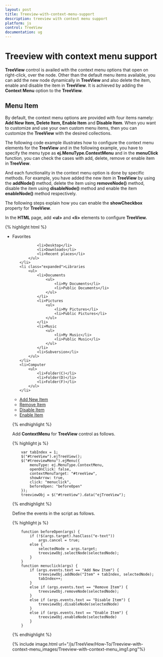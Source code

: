 ```yaml
---
layout: post
title: Treeview-with-context-menu-support
description: treeview with context menu support
platform: js
control: TreeView
documentation: ug
---
```


# Treeview with context menu support

**TreeView** control is availed with the context menu options that open on right-click, over the node. Other than the default menu items available, you can add the new node dynamically in **TreeView** and also delete the item, enable and disable the item in **TreeView**. It is achieved by adding the **Context Menu** option to the **TreeView**.

## Menu Item

By default, the context menu options are provided with four items namely: **Add New Item, Delete Item, Enable Item** and **Disable Item**. When you want to customize and use your own custom menu items, then you can customize the **TreeView** with the desired collections. 

The following code example illustrates how to configure the context menu elements for the **TreeView** and in the following example, you have to specify the menu type as **ej.MenuType.ContextMenu** and in the **menuClick** function, you can check the cases with add, delete, remove or enable item in **TreeView**. 

And each functionality in the context menu option is done by specific methods. For example, you have added the new item in **TreeView** by using the **addNode()** method, delete the item using **removeNode()** method, disable the item using **disableNode()** method and enable the item **enableNode()** method respectively.

The following steps explain how you can enable the **showCheckbox** property for **TreeView**.

In the **HTML** page, add **&lt;ul&gt;** and **&lt;li&gt;** elements to configure **TreeView.**


{% highlight html %}


<ul id="treeView">
    <li class="expanded">Favorites
        <ul>

            <li>Desktop</li>
            <li>Downloads</li>
            <li>Recent places</li>
        </ul>
    </li>
    <li class="expanded">Libraries
        <ul>
            <li>Documents
                <ul>
                    <li>My Documents</li>
                    <li>Public Documents</li>
                </ul>
            </li>
            <li>Pictures
                <ul>
                    <li>My Pictures</li>
                    <li>Public Pictures</li>
                </ul>
            </li>
            <li>Music
                <ul>
                    <li>My Music</li>
                    <li>Public Music</li>
                </ul>
            </li>
            <li>Subversion</li>
        </ul>
    </li>
    <li>Computer
        <ul>
            <li>Folder(C)</li>
            <li>Folder(D)</li>
            <li>Folder(F)</li>
        </ul>
    </li>
</ul>
<div>
    <ul id="treeviewMenu">
        <li><a href="#">Add New Item</a></li>
        <li><a href="#">Remove Item</a></li>
        <li><a href="#">Disable Item</a></li>
        <li><a href="#">Enable Item</a></li>
    </ul>
</div>



{% endhighlight %}



Add **ContextMenu** for **TreeView** control as follows.


{% highlight js %}

        var tabIndex = 1;
        $("#treeView").ejTreeView();
        $("#treeviewMenu").ejMenu({
            menuType: ej.MenuType.ContextMenu,
            openOnClick: false,
            contextMenuTarget: "#treeView",
            showArrow: true,
            click: "menuclick",
            beforeOpen: "beforeOpen"
        });
        treeviewObj = $("#treeView").data("ejTreeView");

{% endhighlight %}



Define the events in the script as follows.



{% highlight js %}

        function beforeOpen(args) {
            if (!$(args.target).hasClass("e-text"))
                args.cancel = true;
            else {
                selectedNode = args.target;
                treeviewObj.selectNode(selectedNode);
            }
        }
        function menuclick(args) {
            if (args.events.text == "Add New Item") {
                treeviewObj.addNode("Item" + tabIndex, selectedNode);
                tabIndex++;
            }
            else if (args.events.text == "Remove Item") {
                treeviewObj.removeNode(selectedNode);
            }
            else if (args.events.text == "Disable Item") {
                treeviewObj.disableNode(selectedNode)
            }
            else if (args.events.text == "Enable Item") {
                treeviewObj.enableNode(selectedNode)
            }
        }



{% endhighlight %}



{% include image.html url="/js/TreeView/How-To/Treeview-with-context-menu_images/Treeview-with-context-menu_img1.png"%}




